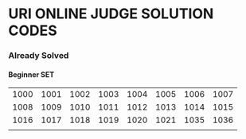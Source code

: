# URI ONLINE JUDGE SOLUTION CODES

### Already Solved

#### Beginner SET
|  |  |  |  |  |  |  |  |
|-|-|-|-|-|-|-|-|
| 1000 | 1001 | 1002 | 1003 | 1004 | 1005 | 1006 | 1007 |
| 1008 | 1009 | 1010 | 1011 | 1012 | 1013 | 1014 | 1015 |
| 1016 | 1017 | 1018 | 1019 | 1020 | 1021 | 1035 | 1036 |
|  |  |  |  |  |  |  |  |
